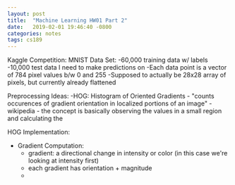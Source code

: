 ```yaml
---
layout: post
title:  "Machine Learning HW01 Part 2"
date:   2019-02-01 19:46:40 -0800
categories: notes
tags: cs189
---
```


Kaggle Competition:
MNIST Data Set:
-60,000 training data w/ labels
-10,000 test data I need to make predictions on
-Each data point is a vector of 784 pixel values b/w 0 and 255
-Supposed to actually be 28x28 array of pixels, but currently already flattened

Preprocessing Ideas:
-HOG: Histogram of Oriented Gradients
	- "counts occurences of gradient orientation in localized portions of an image" -wikipedia
	- the concept is basically observing the values in a small region and calculating the 

HOG Implementation:
- Gradient Computation:
	- gradient: a directional change in intensity or color (in this case we're looking at intensity first)
	- each gradient has orientation + magnitude
	-